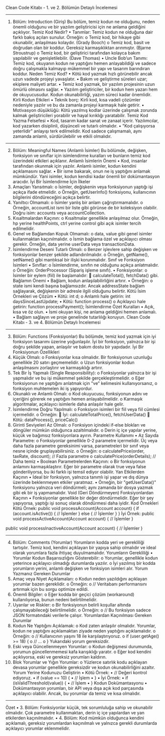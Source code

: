 Clean Code Kitabı - 1. ve 2. Bölümün Detaylı İncelemesi
________________________________________
1. Bölüm: Introduction (Giriş)
Bu bölüm, temiz kodun ne olduğunu, neden önemli olduğunu ve bir yazılım geliştiricisi için ne anlama geldiğini açıklıyor.
Temiz Kod Nedir?
•	Tanımlar:
Temiz kodun ne olduğuna dair farklı bakış açıları sunulur. Örneğin:
o	Temiz kod, bir hikaye gibi okunabilir, anlaşılması kolaydır. (Grady Booch)
o	Temiz kod, basit ve doğrudan olan bir koddur. Gereksiz karmaşıklıktan arınmıştır. (Bjarne Stroustrup)
o	Temiz kod, bir geliştirici tarafından kolayca bakım yapılabilir ve genişletilebilir. (Dave Thomas)
•	Uncle Bob’un Tanımı:
Temiz kod, okuyanın kodun ne yaptığını hemen anlayabildiği ve sadece doğru çalışmakla kalmayıp mükemmel bir yapı ve tasarım barındıran koddur.
Neden Temiz Kod?
•	Kötü kod yazmak hızlı görünebilir ancak uzun vadede projeyi yavaşlatır.
•	Bakım ve geliştirme süreleri uzar; ekiplere maliyeti artar.
•	Temiz kod yazmak, bir yazılım projesinin uzun ömürlü olmasını sağlar.
•	Yazılım geliştiriciler, bir kodun hem yazarı hem de okuyucusudur. Kodun okunabilirliği, yazım süreci kadar önemlidir.
Kirli Kodun Etkileri
•	Teknik borç: Kirli kod, kısa vadeli çözümler nedeniyle yazılır ve bu da zamanla projeyi karmaşık hale getirir.
•	Motivasyon düşüklüğü: Kötü yazılmış kodlar üzerinde çalışmak zorunda kalmak geliştiricileri yorabilir ve hayal kırıklığı yaratabilir.
Temiz Kod Yazma Felsefesi
•	Kod, tasarım kadar sanat ve zanaat içerir. Yazılımcılar, kod yazarken disiplinli, düşünceli ve tutarlı olmalıdır.
•	"Kod çalışıyorsa yeterlidir" anlayışı terk edilmelidir. Kod sadece çalışmamalı, aynı zamanda anlamlı, sürdürülebilir ve etkili olmalıdır.
________________________________________
2. Bölüm: Meaningful Names (Anlamlı İsimler)
Bu bölümde, değişken, fonksiyon ve sınıflar için isimlendirme kuralları ve bunların temiz kod üzerindeki etkileri açıklanır.
Anlamlı İsimlerin Önemi
•	Kod, insanlar tarafından okunmak için yazılır. Anlamlı isimler, kodun kendini açıklamasını sağlar.
•	Bir isme bakarak, onun ne iş yaptığını anlamak mümkündür. Yani isimler, kodun kendisi kadar önemli bir dokümantasyon aracıdır.
İyi Bir İsimlendirme İçin İlkeler
1.	Amaçları Yansıtmalı:
o	İsimler, değişkenin veya fonksiyonun yaptığı işi açıkça ifade etmelidir.
o	Örneğin, getUserInfo() fonksiyonu, kullanıcının bilgilerini döndüreceğini açıkça belirtir.
2.	Yanıltıcı Olmamalı:
o	İsimler yanlış bir anlam çağrıştırmamalıdır.
o	Örneğin, accountList ismi bir liste gibi görünse de bir koleksiyon olabilir. Doğru isim: accounts veya accountCollection.
3.	Kısaltmalardan Kaçının:
o	Kısaltmalar genellikle anlaşılmaz olur. Örneğin, hp yerine healthPoints, ctrl yerine control gibi açık isimler tercih edilmelidir.
4.	Genel ve Bağlamdan Kopuk Olmamalı:
o	data, value gibi genel isimler kullanmaktan kaçınılmalıdır.
o	İsmin bağlama özel ve açıklayıcı olması gerekir. Örneğin, data yerine userData veya transactionData.
5.	İsimlendirme Deseni Tutarlı Olmalı:
o	Benzer işlevlere sahip değişken ve fonksiyonlar benzer şekilde adlandırılmalıdır.
o	Örneğin, getName(), setName() gibi mantıksal bir ilişki korunmalıdır.
Sınıf ve Fonksiyon İsimleri
•	Sınıflar:
o	İsimlendirme, sınıfın ne olduğunu açıkça anlatmalıdır.
o	Örneğin: OrderProcessor (Sipariş işleme sınıfı).
•	Fonksiyonlar:
o	İsimler bir eylem (fiil) ile başlamalıdır:
	calculateTotal(), fetchData() gibi.
Bağlamın Önemi
•	Bağlam, kodun anlaşılabilirliğini artırır.
•	Örneğin:
o	state ismi kendi başına bağlamsızdır. Ancak addressState bağlam sağlayarak, değişkenin bir adresle ilgili olduğunu belirtir.
Kötü İsim Örnekleri ve Çözüm
•	Kötü: int d;
o	Anlamlı hale getirin: int daysSinceLastUpdate;
•	Kötü: function process()
o	Açıklayıcı hale getirin: function processPayment();
İsimlendirme Özet Kuralları
•	Açık, kısa ve öz olun.
•	İsmi okuyan kişi, ne anlama geldiğini hemen anlamalı.
•	Bağlam sağlayın ve proje genelinde tutarlılığı koruyun.
Clean Code Kitabı - 3. ve 4. Bölümün Detaylı İncelemesi
________________________________________
3. Bölüm: Functions (Fonksiyonlar)
Bu bölümde, temiz kod yazmak için iyi fonksiyon tasarımı üzerine yoğunlaşılır. İyi bir fonksiyon, yalnızca bir işi doğru şekilde yapan, anlaşılır ve bakım dostu bir yapıdadır.
İyi Bir Fonksiyonun Özellikleri
1.	Küçük Olmalı:
o	Fonksiyonlar kısa olmalıdır. Bir fonksiyonun uzunluğu genellikle 20 satırı geçmemelidir.
o	Uzun fonksiyonlar kodun anlaşılmasını zorlaştırır ve karmaşıklığı artırır.
2.	Tek Bir İş Yapmalı (Single Responsibility):
o	Fonksiyonlar yalnızca bir işi yapmalıdır ve bu işi mükemmel şekilde gerçekleştirmelidir.
o	Eğer fonksiyonun ne yaptığını anlatmak için "ve" kelimesini kullanıyorsanız, o fonksiyon muhtemelen iki iş yapıyordur.
3.	Okunaklı ve Anlamlı Olmalı:
o	Kod okuyucusu, fonksiyonun adını ve içeriğini görerek ne yaptığını hemen anlayabilmelidir.
o	Karmaşık algoritmalar, açıklayıcı isimlerle daha anlaşılır hale gelir.
4.	İsimlendirme Doğru Yapılmalı:
o	Fonksiyon isimleri bir fiil veya fiil cümlesi içermelidir.
o	Örneğin: 
	İyi: calculateTotalPrice(), fetchUserData()
	Kötü: dataProcess(), priceCalc()
5.	Girinti Seviyeleri Az Olmalı:
o	Fonksiyon içindeki if-else blokları ve döngüler mümkün olduğunca azaltılmalıdır.
o	Derin iç içe yapılar yerine, küçük ve bağımsız fonksiyonlara ayırın.
Parametre Kullanımı
•	Az Sayıda Parametre:
o	Fonksiyonlar genellikle 0-2 parametre içermelidir. Üç veya daha fazla parametre gereksinimi varsa, parametreleri bir sınıf veya nesne içinde gruplayabilirsiniz.
o	Örneğin: 
o	calculatePrice(order, taxRate, discount); // Fazla parametre
o	calculatePrice(orderDetails); // Daha temiz
•	Boolean Parametrelerden Kaçının:
o	Bir fonksiyonun anlamını karmaşıklaştırır. Eğer bir parametre olarak true veya false gönderiliyorsa, bu iki farklı işi temsil ediyor olabilir.
Yan Etkilerden Kaçının
•	İdeal bir fonksiyon, yalnızca tanımlı işi yapar ve dış dünya üzerinde beklenmeyen etkiler yaratmaz.
•	Örneğin, bir "getUserData()" fonksiyonu yalnızca veri döndürmeli; aynı zamanda bir dosya yazmak gibi ek bir iş yapmamalıdır.
Void (Geri Döndürmeyen) Fonksiyonlardan Kaçının
•	Fonksiyonlar genellikle bir değer döndürmelidir. Eğer bir şey yapıyorsa, yaptığı işi sonuç olarak döndürmesi daha iyidir.
Kod Örnekleri
Kötü Örnek:
public void processAccount(Account account) {
    if (account.isActive()) {
        // İşlemler
    } else {
        // İşlemler
    }
}
İyi Örnek:
public void processActiveAccount(Account account) {
    // İşlemler
}

public void processInactiveAccount(Account account) {
    // İşlemler
}
________________________________________
4. Bölüm: Comments (Yorumlar)
Yorumların kodda yeri ve gerekliliği tartışılır. Temiz kod, kendini açıklayan bir yapıya sahip olmalıdır ve ideal olarak yorumlara fazla ihtiyaç duyulmamalıdır.
Yorumların Gerekliliği
•	Yorumlar Kodun Başarısızlığını Gösterebilir: 
o	Yorumlar, genellikle kodun yeterince açıklayıcı olmadığı durumlarda yazılır.
o	İyi yazılmış bir kodda yorumların yerini, anlamlı değişken ve fonksiyon isimleri alır.
Yorum Yazmanız Gereken Durumlar
1.	Amaç veya Niyet Açıklamaları:
o	Kodun neden yazıldığını açıklayan yorumlar bazen gereklidir.
o	Örneğin: 
o	// Veritabanı performansını artırmak için bu sorgu optimize edildi.
2.	Önemli Bilgiler:
o	Eğer kodda bir geçici çözüm (workaround) kullanılıyorsa, bunun nedeni belirtilmelidir.
3.	Uyarılar ve Riskler:
o	Bir fonksiyonun belirli koşullar altında çalışmayabileceği belirtilmelidir.
o	Örneğin: 
o	// Bu fonksiyon sadece JSON formatındaki verilerle çalışır.
Yorumlardan Kaçınılması Gereken Durumlar
1.	Kodun Ne Yaptığını Açıklamak:
o	Kod zaten anlaşılır olmalıdır. Yorumlar, kodun ne yaptığını açıklamaktan ziyade neden yaptığını açıklamalıdır.
o	Örneğin: 
o	// Kullanıcının yaşını 18 ile karşılaştırıyoruz.
o	if (user.getAge() >= 18) {
o	    // ...
o	}
Yukarıdaki yorum gereksizdir.
2.	Eski veya Güncellenmeyen Yorumlar:
o	Kodun değişmesi durumunda, yorumun güncellenmemesi kafa karışıklığı yaratır.
o	Eğer kod kendini açıklıyorsa, eski ve gereksiz yorumları kaldırın.
3.	Blok Yorumlar ve Yığın Yorumlar:
o	Yüzlerce satırlık kodu açıklayan devasa yorumlar genellikle gereksizdir ve kodun okunabilirliğini azaltır.
Yorum Yerine Kodunuzu Geliştirin
•	Kötü Örnek: 
•	// Değeri kontrol ediyoruz.
•	if (value == 10) {
•	    // İşlem
•	}
•	İyi Örnek: 
•	if (isValidThreshold(value)) {
•	    // İşlem
•	}
Kodun Dokümantasyonu
•	Dokümantasyon yorumları, bir API veya dışa açık kod parçasında açıklayıcı olabilir. Ancak, bu yorumlar da temiz ve kısa olmalıdır.
________________________________________
Özet
•	3. Bölüm: Fonksiyonlar küçük, tek sorumluluğa sahip ve okunabilir olmalıdır. Çok parametre kullanmaktan, derin iç içe yapılardan ve yan etkilerden kaçınılmalıdır.
•	4. Bölüm: Kod mümkün olduğunca kendini açıklamalı, gereksiz yorumlardan kaçınılmalı ve yalnızca gerekli durumlarda açıklayıcı yorumlar eklenmelidir.


